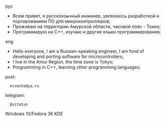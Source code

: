 рус

- Всем привет, я русскоязычный инжинер, увлекаюсь разработкой и портированием ПО для микроконтроллеров;
- Проживаю на территории Амурской области, часовой пояс - Токио;
- Программирую на С++, изучаю и другие языки программирования;

eng

- Hello everyone, I am a Russian-speaking engineer, I am fond of developing and porting software for microcontrollers;
- I live in the Amur Region, the time zone is Tokyo;
- Programming in C++, learning other programming languages;

post: 
    
      ecvento@ya.ru

telegram: 
      
      @xitatun
      
Windows 10/Fedora 36 KDE
